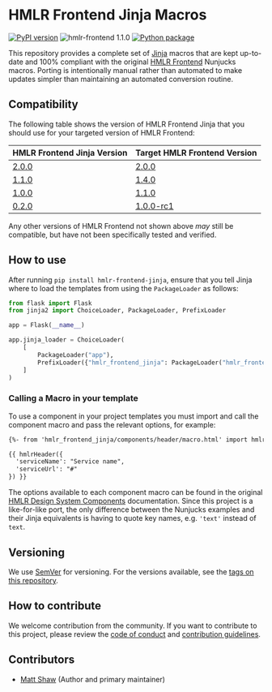 # HMLR Frontend Jinja Macros

[![PyPI version](https://badge.fury.io/py/hmlr-frontend-jinja.svg)](https://pypi.org/project/hmlr-frontend-jinja/)
![hmlr-frontend 1.1.0](https://img.shields.io/badge/hmlr--frontend%20version-1.1.0-005EA5?logo=gov.uk&style=flat)
[![Python package](https://github.com/LandRegistry/hmlr-frontend-jinja/actions/workflows/python-package.yml/badge.svg)](https://github.com/LandRegistry/hmlr-frontend-jinja/actions/workflows/python-package.yml)

This repository provides a complete set of [Jinja](https://jinja.palletsprojects.com/) macros that are kept up-to-date and 100% compliant with the original [HMLR Frontend](https://github.com/LandRegistry/hmlr-frontend) Nunjucks macros. Porting is intentionally manual rather than automated to make updates simpler than maintaining an automated conversion routine.

## Compatibility

The following table shows the version of HMLR Frontend Jinja that you should use for your targeted version of HMLR Frontend:

| HMLR Frontend Jinja Version                                                     | Target HMLR Frontend Version                                                       |
| ------------------------------------------------------------------------------- | ---------------------------------------------------------------------------------- |
| [2.0.0](https://github.com/LandRegistry/hmlr-frontend-jinja/releases/tag/2.0.0) | [2.0.0](https://github.com/LandRegistry/hmlr-frontend/releases/tag/v2.0.0)         |
| [1.1.0](https://github.com/LandRegistry/hmlr-frontend-jinja/releases/tag/1.1.0) | [1.4.0](https://github.com/LandRegistry/hmlr-frontend/releases/tag/v1.4.0)         |
| [1.0.0](https://github.com/LandRegistry/hmlr-frontend-jinja/releases/tag/1.0.0) | [1.1.0](https://github.com/LandRegistry/hmlr-frontend/releases/tag/v1.1.0)         |
| [0.2.0](https://github.com/LandRegistry/hmlr-frontend-jinja/releases/tag/0.2.0) | [1.0.0-rc1](https://github.com/LandRegistry/hmlr-frontend/releases/tag/v1.0.0-rc1) |

Any other versions of HMLR Frontend not shown above _may_ still be compatible, but have not been specifically tested and verified.

## How to use

After running `pip install hmlr-frontend-jinja`, ensure that you tell Jinja where to load the templates from using the `PackageLoader` as follows:

```python
from flask import Flask
from jinja2 import ChoiceLoader, PackageLoader, PrefixLoader

app = Flask(__name__)

app.jinja_loader = ChoiceLoader(
    [
        PackageLoader("app"),
        PrefixLoader({"hmlr_frontend_jinja": PackageLoader("hmlr_frontend_jinja")}),
    ]
)
```

### Calling a Macro in your template

To use a component in your project templates you must import and call the component macro and pass the relevant options, for example:

```html
{%- from 'hmlr_frontend_jinja/components/header/macro.html' import hmlrHeader -%}

{{ hmlrHeader({
  'serviceName': "Service name",
  'serviceUrl': "#"
}) }}
```

The options available to each component macro can be found in the original [HMLR Design System Components](https://hmlr-design-system.herokuapp.com/components/) documentation. Since this project is a like-for-like port, the only difference between the Nunjucks examples and their Jinja equivalents is having to quote key names, e.g. `'text'` instead of `text`.

## Versioning

We use [SemVer](http://semver.org/) for versioning. For the versions available, see the [tags on this repository](https://github.com/LandRegistry/hmlr-frontend-jinja/tags).

## How to contribute

We welcome contribution from the community. If you want to contribute to this project, please review the [code of conduct](CODE_OF_CONDUCT.md) and [contribution guidelines](CONTRIBUTING.md).

## Contributors

- [Matt Shaw](https://github.com/matthew-shaw) (Author and primary maintainer)
